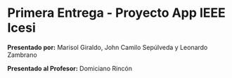 # Primera Entrega - Proyecto App IEEE Icesi # 

**Presentado por:** Marisol Giraldo, John Camilo Sepúlveda y Leonardo Zambrano

**Presentado al Profesor:** Domiciano Rincón
